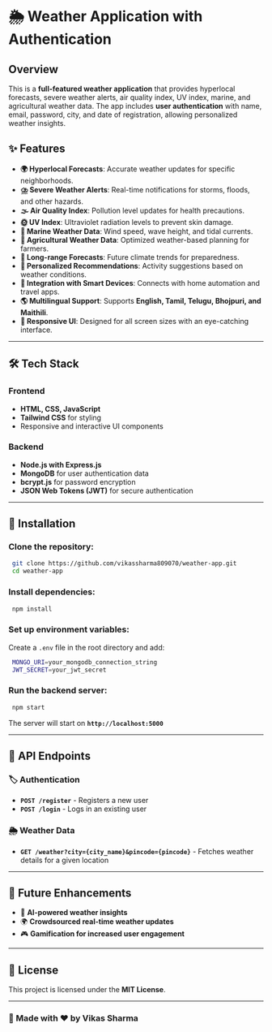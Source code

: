 # 🌦️ Weather Application with Authentication

## Overview

This is a **full-featured weather application** that provides hyperlocal forecasts, severe weather alerts, air quality index, UV index, marine, and agricultural weather data. The app includes **user authentication** with name, email, password, city, and date of registration, allowing personalized weather insights.

## ✨ Features

- **🌍 Hyperlocal Forecasts**: Accurate weather updates for specific neighborhoods.
- **⛈️ Severe Weather Alerts**: Real-time notifications for storms, floods, and other hazards.
- **🌫️ Air Quality Index**: Pollution level updates for health precautions.
- **🌞 UV Index**: Ultraviolet radiation levels to prevent skin damage.
- **🌊 Marine Weather Data**: Wind speed, wave height, and tidal currents.
- **🌾 Agricultural Weather Data**: Optimized weather-based planning for farmers.
- **📅 Long-range Forecasts**: Future climate trends for preparedness.
- **🎯 Personalized Recommendations**: Activity suggestions based on weather conditions.
- **📡 Integration with Smart Devices**: Connects with home automation and travel apps.
- **🌎 Multilingual Support**: Supports **English, Tamil, Telugu, Bhojpuri, and Maithili**.
- **📱 Responsive UI**: Designed for all screen sizes with an eye-catching interface.

---

## 🛠️ Tech Stack

### Frontend
- **HTML, CSS, JavaScript**
- **Tailwind CSS** for styling
- Responsive and interactive UI components

### Backend
- **Node.js with Express.js**
- **MongoDB** for user authentication data
- **bcrypt.js** for password encryption
- **JSON Web Tokens (JWT)** for secure authentication

---

## 🚀 Installation

### Clone the repository:
```sh
 git clone https://github.com/vikassharma809070/weather-app.git
 cd weather-app
```

### Install dependencies:
```sh
 npm install
```

### Set up environment variables:
Create a `.env` file in the root directory and add:
```sh
 MONGO_URI=your_mongodb_connection_string
 JWT_SECRET=your_jwt_secret
```

### Run the backend server:
```sh
 npm start
```

The server will start on **`http://localhost:5000`**

---

## 🔗 API Endpoints

### 🏷️ Authentication
- **`POST /register`** - Registers a new user
- **`POST /login`** - Logs in an existing user

### 🌦️ Weather Data
- **`GET /weather?city={city_name}&pincode={pincode}`** - Fetches weather details for a given location

---

## 🔮 Future Enhancements

- 🤖 **AI-powered weather insights**
- 🌍 **Crowdsourced real-time weather updates**
- 🎮 **Gamification for increased user engagement**

---

## 📜 License
This project is licensed under the **MIT License**.

---

### 🚀 Made with ❤️ by **Vikas Sharma**